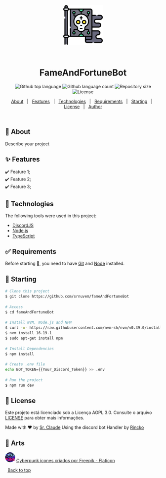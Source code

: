 <div align="center" id="top"> 
  <img src="./assets/bandeira(128x128).png" alt="FameAndFortuneBot" />

&#xa0;

  <!-- <a href="https://discordbotv14.netlify.app">Demo</a> -->
</div>

<h1 align="center">FameAndFortuneBot</h1>

<p align="center">
  <img alt="Github top language" src="https://img.shields.io/github/languages/top/srnuvem/fameAndFortuneBot?color=56BEB8">

  <img alt="Github language count" src="https://img.shields.io/github/languages/count/srnuvem/fameAndFortuneBot?color=56BEB8">

  <img alt="Repository size" src="https://img.shields.io/github/repo-size/srnuvem/fameAndFortuneBot?color=56BEB8">

  <img alt="License" src="https://img.shields.io/github/license/srnuvem/fameAndFortuneBot?color=56BEB8">

  <!-- <img alt="Github issues" src="https://img.shields.io/github/issues/srnuvem/fameAndFortuneBot?color=56BEB8" /> -->

  <!-- <img alt="Github forks" src="https://img.shields.io/github/forks/srnuvem/fameAndFortuneBot?color=56BEB8" /> -->

  <!-- <img alt="Github stars" src="https://img.shields.io/github/stars/srnuvem/fameAndFortuneBot?color=56BEB8" /> -->
</p>

<!-- Status -->

<!-- <h4 align="center">
	🚧  Discordbotv14 🚀 Under construction...  🚧
</h4>

<hr> -->

<p align="center">
  <a href="#dart-about">About</a> &#xa0; | &#xa0; 
  <a href="#sparkles-features">Features</a> &#xa0; | &#xa0;
  <a href="#rocket-technologies">Technologies</a> &#xa0; | &#xa0;
  <a href="#white_check_mark-requirements">Requirements</a> &#xa0; | &#xa0;
  <a href="#checkered_flag-starting">Starting</a> &#xa0; | &#xa0;
  <a href="#memo-license">License</a> &#xa0; | &#xa0;
  <a href="https://github.com/srnuvem" target="_blank">Author</a>
</p>

<br>

## :dart: About

Describe your project

## ✨ Features

:heavy_check_mark: Feature 1;\
:heavy_check_mark: Feature 2;\
:heavy_check_mark: Feature 3;

## 🚀 Technologies

The following tools were used in this project:

-   [DiscordJS](https://discord.js.org/)
-   [Node.js](https://nodejs.org/en/)
-   [TypeScript](https://www.typescriptlang.org/)

## ✅ Requirements

Before starting :checkered_flag:, you need to have [Git](https://git-scm.com) and [Node](https://nodejs.org/en/) installed.

## 🏁 Starting

```bash
# Clone this project
$ git clone https://github.com/srnuvem/fameAndFortuneBot

# Access
$ cd fameAndFortuneBot

# Install NVM, Node.js and NPM
$ curl -o- https://raw.githubusercontent.com/nvm-sh/nvm/v0.39.0/install.sh | bash && source ~/.bashrc
$ nvm install 16.19.1
$ sudo apt-get install npm

# Install Dependencies
$ npm install

# Create .env file
echo BOT_TOKEN={{Your_Discord_Token}} >> .env

# Run the project
$ npm run dev

```

## 📝 License

Este projeto está licenciado sob a Licença AGPL 3.0. Consulte o arquivo [LICENSE](./LICENSE.md) para obter mais informações.

Made with :heart: by <a href="https://github.com/srnuvem" target="_blank">Sr. Claude</a>
Using the discord bot Handler by <a href="https://github.com/rinckonobre" target="_blank">Rincko</a>

## 🎨 Arts

<img src="./assets/cyberpunk.png" alt="FameAndFortuneBot" /> <a href="https://www.flaticon.com/br/icones-gratis/cyberpunk" title="cyberpunk ícones">Cyberpunk ícones criados por Freepik - Flaticon</a> 



&#xa0;
<a href="#top">Back to top</a>
